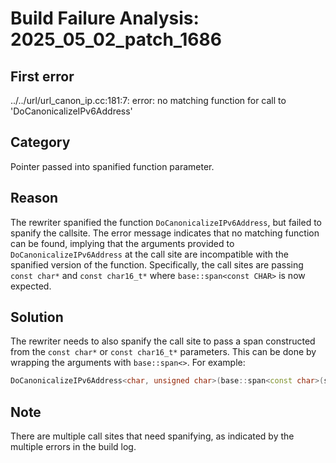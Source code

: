 # Build Failure Analysis: 2025_05_02_patch_1686

## First error

../../url/url_canon_ip.cc:181:7: error: no matching function for call to 'DoCanonicalizeIPv6Address'

## Category
Pointer passed into spanified function parameter.

## Reason
The rewriter spanified the function `DoCanonicalizeIPv6Address`, but failed to spanify the callsite. The error message indicates that no matching function can be found, implying that the arguments provided to `DoCanonicalizeIPv6Address` at the call site are incompatible with the spanified version of the function. Specifically, the call sites are passing `const char*` and `const char16_t*` where `base::span<const CHAR>` is now expected.

## Solution
The rewriter needs to also spanify the call site to pass a span constructed from the `const char*` or `const char16_t*` parameters. This can be done by wrapping the arguments with `base::span<>`.
For example:
```c++
DoCanonicalizeIPv6Address<char, unsigned char>(base::span<const char>(spec, host.len), host, output, host_info);
```

## Note
There are multiple call sites that need spanifying, as indicated by the multiple errors in the build log.